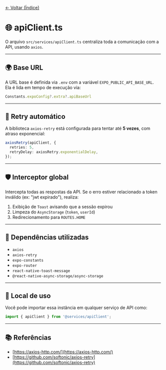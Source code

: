 <!-- markdownlint-disable-next-line MD041 -->
[← Voltar (Índice)](../index.md)

# 🌐 apiClient.ts

O arquivo `src/services/apiClient.ts` centraliza toda a comunicação com a API, usando `axios`.

---

## 🌍 Base URL

A URL base é definida via `.env` com a variável `EXPO_PUBLIC_API_BASE_URL`. Ela é lida em tempo de execução via:

```ts
Constants.expoConfig?.extra?.apiBaseUrl
```

---

## 🔁 Retry automático

A biblioteca `axios-retry` está configurada para tentar até **5 vezes**, com atraso exponencial:

```ts
axiosRetry(apiClient, {
  retries: 5,
  retryDelay: axiosRetry.exponentialDelay,
});
```

---

## 🛡️ Interceptor global

Intercepta todas as respostas da API. Se o erro estiver relacionado a token inválido (ex: "jwt expirado"), realiza:

1. Exibição de `Toast` avisando que a sessão expirou
2. Limpeza do `AsyncStorage` (`token`, `userId`)
3. Redirecionamento para `ROUTES.HOME`

---

## 🔧 Dependências utilizadas

- `axios`
- `axios-retry`
- `expo-constants`
- `expo-router`
- `react-native-toast-message`
- `@react-native-async-storage/async-storage`

---

## 📌 Local de uso

Você pode importar essa instância em qualquer serviço de API como:

```ts
import { apiClient } from '@services/apiClient';
```

---

## 📚 Referências

- [https://axios-http.com/](https://axios-http.com/)
- [https://github.com/softonic/axios-retry](https://github.com/softonic/axios-retry)
